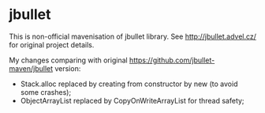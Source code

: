 jbullet
=======

This is non-official mavenisation of jbullet library. See http://jbullet.advel.cz/ for original project details.

My changes comparing with original https://github.com/jbullet-maven/jbullet version:
- Stack.alloc replaced by creating from constructor by new (to avoid some crashes);
- ObjectArrayList replaced by CopyOnWriteArrayList for thread safety;